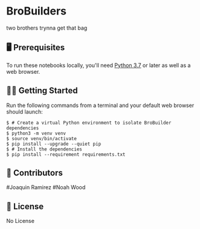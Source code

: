 # BroBuilders
two brothers trynna get that bag 
<desc>

## 🖥 Prerequisites

To run these notebooks locally, you'll need [Python 3.7](https://python.org/) or later as well as a web browser.


## 🏃‍♀️ Getting Started

Run the following commands from a terminal and your default web browser should launch:

```console
$ # Create a virtual Python environment to isolate BroBuilder dependencies
$ python3 -m venv venv
$ source venv/bin/activate
$ pip install --upgrade --quiet pip
$ # Install the dependencies
$ pip install --requirement requirements.txt
```

## 👥 Contributors

#Joaquin Ramirez
#Noah Wood

## 📃 License
No License
